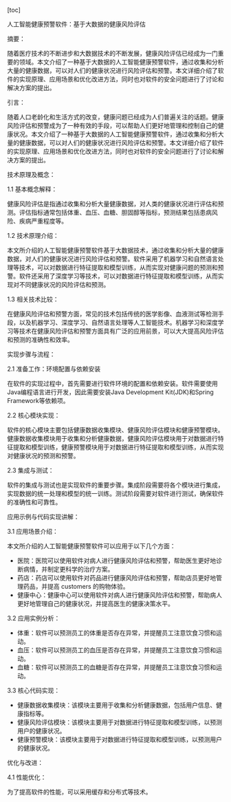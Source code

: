 
[toc]                    
                
                
人工智能健康预警软件：基于大数据的健康风险评估

摘要：

随着医疗技术的不断进步和大数据技术的不断发展，健康风险评估已经成为一门重要的领域。本文介绍了一种基于大数据的人工智能健康预警软件，通过收集和分析大量的健康数据，可以对人们的健康状况进行风险评估和预警。本文详细介绍了软件的实现原理、应用场景和优化改进方法，同时也对软件的安全问题进行了讨论和解决方案的提出。

引言：

随着人口老龄化和生活方式的改变，健康问题已经成为人们普遍关注的话题。健康风险评估和预警成为了一种有效的手段，可以帮助人们更好地管理和控制自己的健康状况。本文介绍了一种基于大数据的人工智能健康预警软件，通过收集和分析大量的健康数据，可以对人们的健康状况进行风险评估和预警。本文详细介绍了软件的实现原理、应用场景和优化改进方法，同时也对软件的安全问题进行了讨论和解决方案的提出。

技术原理及概念：

1.1 基本概念解释：

健康风险评估是指通过收集和分析大量健康数据，对人类的健康状况进行评估和预测。评估指标通常包括体重、血压、血糖、胆固醇等指标，预测结果包括患病风险、疾病严重程度等。

1.2 技术原理介绍：

本文所介绍的人工智能健康预警软件基于大数据技术，通过收集和分析大量的健康数据，对人们的健康状况进行风险评估和预警。软件采用了机器学习和自然语言处理等技术，可以对数据进行特征提取和模型训练，从而实现对健康问题的预测和预警。软件还采用了深度学习等技术，可以对数据进行特征提取和模型训练，从而实现对不同健康状况的风险评估和预测。

1.3 相关技术比较：

在健康风险评估和预警方面，常见的技术包括传统的医学影像、血液测试等检测手段，以及机器学习、深度学习、自然语言处理等人工智能技术。机器学习和深度学习等技术在健康风险评估和预警方面具有广泛的应用前景，可以大大提高风险评估和预测的准确性和效率。

实现步骤与流程：

2.1 准备工作：环境配置与依赖安装

在软件的实现过程中，首先需要进行软件环境的配置和依赖安装。软件需要使用Java编程语言进行开发，因此需要安装Java Development Kit(JDK)和Spring Framework等依赖项。

2.2 核心模块实现：

软件的核心模块主要包括健康数据收集模块、健康风险评估模块和健康预警模块。健康数据收集模块用于收集和分析健康数据，健康风险评估模块用于对数据进行特征提取和模型训练，健康预警模块用于对数据进行特征提取和模型训练，从而实现对健康状况的预测和预警。

2.3 集成与测试：

软件的集成与测试也是实现软件的重要步骤。集成阶段需要将各个模块进行集成，实现数据的统一处理和模型的统一训练。测试阶段需要对软件进行测试，确保软件的准确性和可靠性。

应用示例与代码实现讲解：

3.1 应用场景介绍：

本文所介绍的人工智能健康预警软件可以应用于以下几个方面：

- 医院：医院可以使用软件对病人进行健康风险评估和预警，帮助医生更好地诊断病情，并制定更科学的治疗方案。
- 药店：药店可以使用软件对药品进行健康风险评估和预警，帮助店员更好地管理药品，并提高 customers 的购物体验。
- 健康中心：健康中心可以使用软件对病人进行健康风险评估和预警，帮助病人更好地管理自己的健康状况，并提高医生的健康决策水平。

3.2 应用实例分析：

- 体重：软件可以预测员工的体重是否存在异常，并提醒员工注意饮食习惯和运动。
- 血压：软件可以预测员工的血压是否存在异常，并提醒员工注意饮食习惯和运动。
- 血糖：软件可以预测员工的血糖是否存在异常，并提醒员工注意饮食习惯和运动。

3.3 核心代码实现：

- 健康数据收集模块：该模块主要用于收集和分析健康数据，包括用户信息、健康指标等。
- 健康风险评估模块：该模块主要用于对数据进行特征提取和模型训练，以预测用户的健康状况。
- 健康预警模块：该模块主要用于对数据进行特征提取和模型训练，以预测用户的健康状况。

优化与改进：

4.1 性能优化：

为了提高软件的性能，可以采用缓存和分布式等技术。

